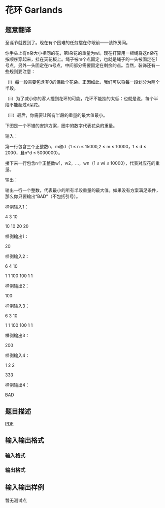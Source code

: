 # 花环 Garlands

## 题意翻译

 圣诞节就要到了。现在有个困难的任务摆在你眼前——装饰房间。

你手头上有n朵大小相同的花，第i朵花的重量为wi。现在打算用一根绳将这n朵花按顺序穿起来，挂在天花板上。绳子被m个点固定，也就是绳子的一头被固定在1号点，另外一头固定在m号点，中间部分需要固定在剩余的点。当然，装饰还有一些规则要注意：

（i）每一段需要包含非0的偶数个花朵。正因如此，我们可以将每一段划分为两个半段。

（ii）为了减小你的客人撞到花环的可能，花环不能挂的太低：也就是说，每个半段不能超过d朵花。

（iii）最后，你需要让所有半段的重量的最大值最小。

下图是一个不错的安排方案，圈中的数字代表花朵的重量。

输入：

第一行包含三个正整数n，m和d（1 ≤ n ≤ 15000,2 ≤ m ≤ 10000，1 ≤ d ≤ 2000，且n*d ≤ 5000000）。

接下来一行包含n个正整数w1，w2，…，wn（1 ≤ wi ≤ 10000），代表对应花的重量。

输出：

输出一行一个整数，代表最小的所有半段重量的最大值。如果没有方案满足条件，那么你只要输出“BAD”（不包括引号）。

样例输入1：

4 3 10

10 10 20 20

样例输出1：

20

样例输入2：

6 4 10

1 1 100 100 1 1

样例输出2：

100

样例输入3：

6 3 10

1 1 100 100 1 1

样例输出3：

200

样例输入4：

1 2 2

333

样例输出4：

BAD

## 题目描述

[problemUrl]: https://uva.onlinejudge.org/index.php?option=com_onlinejudge&Itemid=8&category=447&page=show_problem&problem=4189

[PDF](https://uva.onlinejudge.org/external/14/p1443.pdf)

## 输入输出格式

### 输入格式

### 输出格式

## 输入输出样例

暂无测试点

